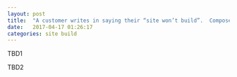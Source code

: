```yaml
---
layout: post
title:  "A customer writes in saying their “site won’t build”.  Compose your best short (2-paragraph) customer-facing answer without any additional data, that could be useful in the generic case but would also lead to a customer providing a more actionable response."
date:   2017-04-17 01:26:17
categories: site build
---
```


TBD1

TBD2
